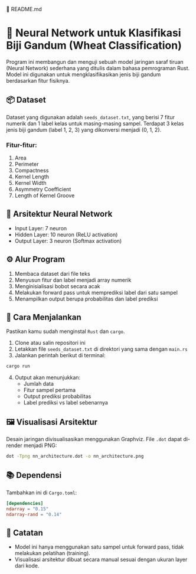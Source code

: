 📄 README.md

# 🌾 Neural Network untuk Klasifikasi Biji Gandum (Wheat Classification)

Program ini membangun dan menguji sebuah model jaringan saraf tiruan (Neural Network) sederhana yang ditulis dalam bahasa pemrograman Rust. Model ini digunakan untuk mengklasifikasikan jenis biji gandum berdasarkan fitur fisiknya.

## 📦 Dataset

Dataset yang digunakan adalah `seeds_dataset.txt`, yang berisi 7 fitur numerik dan 1 label kelas untuk masing-masing sampel. Terdapat 3 kelas jenis biji gandum (label 1, 2, 3) yang dikonversi menjadi (0, 1, 2).

### Fitur-fitur:
1. Area
2. Perimeter
3. Compactness
4. Kernel Length
5. Kernel Width
6. Asymmetry Coefficient
7. Length of Kernel Groove

## 🧠 Arsitektur Neural Network

- Input Layer: 7 neuron
- Hidden Layer: 10 neuron (ReLU activation)
- Output Layer: 3 neuron (Softmax activation)

## ⚙️ Alur Program

1. Membaca dataset dari file teks
2. Menyusun fitur dan label menjadi array numerik
3. Menginisialisasi bobot secara acak
4. Melakukan forward pass untuk memprediksi label dari satu sampel
5. Menampilkan output berupa probabilitas dan label prediksi

## 🚀 Cara Menjalankan

Pastikan kamu sudah menginstal `Rust` dan `cargo`.

1. Clone atau salin repositori ini
2. Letakkan file `seeds_dataset.txt` di direktori yang sama dengan `main.rs`
3. Jalankan perintah berikut di terminal:
```bash
cargo run
```

4. Output akan menunjukkan:
   - Jumlah data
   - Fitur sampel pertama
   - Output prediksi probabilitas
   - Label prediksi vs label sebenarnya

## 🖼️ Visualisasi Arsitektur

Desain jaringan divisualisasikan menggunakan Graphviz. File `.dot` dapat di-render menjadi PNG:

```bash
dot -Tpng nn_architecture.dot -o nn_architecture.png
```

## 📚 Dependensi

Tambahkan ini di `Cargo.toml`:

```toml
[dependencies]
ndarray = "0.15"
ndarray-rand = "0.14"
```

## 📌 Catatan

- Model ini hanya menggunakan satu sampel untuk forward pass, tidak melakukan pelatihan (training).
- Visualisasi arsitektur dibuat secara manual sesuai dengan ukuran layer dari kode.
